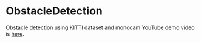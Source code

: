 # ObstacleDetection
Obstacle detection using KITTI dataset and monocam
YouTube demo video is [here](https://www.youtube.com/watch?v=wJ8iJlqWpdo).
